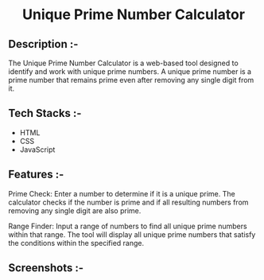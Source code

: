 # <p align="center">Unique Prime Number Calculator</p>

## Description :-

The Unique Prime Number Calculator is a web-based tool designed to identify and work with unique prime numbers. A unique prime number is a prime number that remains prime even after removing any single digit from it.

## Tech Stacks :-

-   HTML
-   CSS
-   JavaScript

## Features :-

Prime Check: Enter a number to determine if it is a unique prime. The calculator checks if the number is prime and if all resulting numbers from removing any single digit are also prime.

Range Finder: Input a range of numbers to find all unique prime numbers within that range. The tool will display all unique prime numbers that satisfy the conditions within the specified range.

## Screenshots :-
